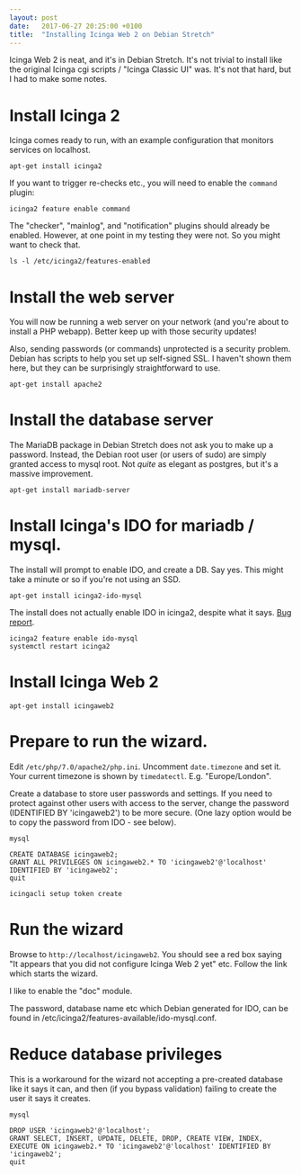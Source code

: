 ```yaml
---
layout: post
date:   2017-06-27 20:25:00 +0100
title:  "Installing Icinga Web 2 on Debian Stretch"
---
```


Icinga Web 2 is neat, and it's in Debian Stretch.  It's not trivial to install like the original Icinga cgi scripts / "Icinga Classic UI" was.  It's not that hard, but I had to make some notes.

# Install Icinga 2

Icinga comes ready to run, with an example configuration that monitors services on localhost.

    apt-get install icinga2

If you want to trigger re-checks etc., you will need to enable the `command` plugin:

    icinga2 feature enable command

The "checker", "mainlog", and "notification" plugins should already be enabled.  However, at one point in my testing they were not.  So you might want to check that.

    ls -l /etc/icinga2/features-enabled

# Install the web server

You will now be running a web server on your network (and you're about to install a PHP webapp).  Better keep up with those security updates!

Also, sending passwords (or commands) unprotected is a security problem.  Debian has scripts to help you set up self-signed SSL.  I haven't shown them here, but they can be surprisingly straightforward to use.

    apt-get install apache2

# Install the database server

The MariaDB package in Debian Stretch does not ask you to make up a password.  Instead, the Debian root user (or users of sudo) are simply granted access to mysql root.  Not *quite* as elegant as postgres, but it's a massive improvement.

    apt-get install mariadb-server

# Install Icinga's IDO for mariadb / mysql.

The install will prompt to enable IDO, and create a DB.  Say yes.
This might take a minute or so if you're not using an SSD.

    apt-get install icinga2-ido-mysql

The install does not actually enable IDO in icinga2, despite what it says.
[Bug report](https://bugs.debian.org/cgi-bin/bugreport.cgi?bug=865350).

    icinga2 feature enable ido-mysql
    systemctl restart icinga2

# Install Icinga Web 2

    apt-get install icingaweb2

# Prepare to run the wizard.

Edit `/etc/php/7.0/apache2/php.ini`.
Uncomment `date.timezone` and set it.
Your current timezone is shown by `timedatectl`.  E.g. "Europe/London".

Create a database to store user passwords and settings.
If you need to protect against other users with access to the server,
change the password (IDENTIFIED BY 'icingaweb2') to be more secure.
(One lazy option would be to copy the password from IDO - see below).

    mysql

    CREATE DATABASE icingaweb2;
    GRANT ALL PRIVILEGES ON icingaweb2.* TO 'icingaweb2'@'localhost' IDENTIFIED BY 'icingaweb2';
    quit

    icingacli setup token create

# Run the wizard

Browse to `http://localhost/icingaweb2`.
You should see a red box saying "It appears that you did not configure Icinga Web 2 yet" etc.
Follow the link which starts the wizard.

I like to enable the "doc" module.

The password, database name etc which Debian generated for IDO,
can be found in /etc/icinga2/features-available/ido-mysql.conf.

# Reduce database privileges

This is a workaround for the wizard not accepting a pre-created database like it says it can, and then (if you bypass validation) failing to create the user it says it creates.

    mysql

    DROP USER 'icingaweb2'@'localhost';
    GRANT SELECT, INSERT, UPDATE, DELETE, DROP, CREATE VIEW, INDEX, EXECUTE ON icingaweb2.* TO 'icingaweb2'@'localhost' IDENTIFIED BY 'icingaweb2';
    quit

